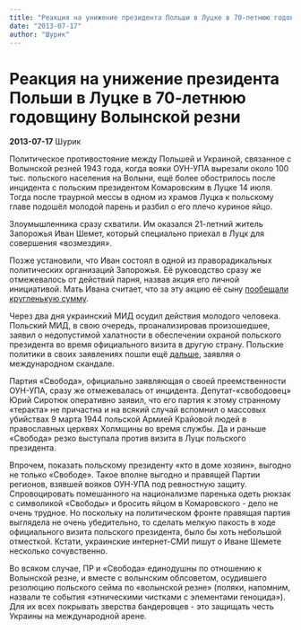 ```yaml
---
title: "Реакция на унижение президента Польши в Луцке в 70-летнюю годовщину Волынской резни"
date: "2013-07-17"
author: "Шурик"
---
```


# Реакция на унижение президента Польши в Луцке в 70-летнюю годовщину Волынской резни

**2013-07-17** Шурик

Политическое противостояние между Польшей и Украиной, связанное с Волынской резней 1943 года, когда вояки ОУН-УПА вырезали около 100 тыс. польского населения на Волыни, ещё более обострилось после инцидента с польским президентом Комаровским в Луцке 14 июля. Тогда после траурной мессы в одном из храмов Луцка к польскому главе подошёл молодой парень и разбил о его плечо куриное яйцо.

Злоумышленника сразу схватили. Им оказался 21-летний житель Запорожья Иван Шемет, который специально приехал в Луцк для совершения «возмездия».

Позже установили, что Иван состоял в одной из праворадикальных политических организаций Запорожья. Её руководство сразу же отмежевалось от действий парня, назвав акция его личной инициативой. Мать Ивана считает, что за эту акцию её сыну [пообещали кругленькую сумму](http://podrobnosti.ua/accidents/2013/07/17/917996.html#comments).

Через два дня украинский МИД осудил действия молодого человека. Польский МИД, в свою очередь, проанализировав произошедшее, заявил о недопустимой халатности в обеспечении охраной польского президента во время официального визита в другую страну. Польские политики в своих заявлениях пошли ещё [дальше](http://hvylya.org/news/exclusive/polyaki-obidelis-chto-komarovskogo-unizili-v-ukraine.html), заявляя о международном скандале.

Партия «Свобода», официально заявляющая о своей преемственности ОУН-УПА, сразу же отмежевалась от инцидента. Депутат-«свободовец» Юрий Сиротюк оперативно заявил, что его партия к этому странному «теракта» не причастна и на всякий случай вспомнил о массовых убийствах 9 марта 1944 польской Армией Крайовой людей в православных церквях Холмщины во время службы. Да и раньше «Свобода» резко выступала против визита в Луцк польского президента.

Впрочем, показать польскому президенту «кто в доме хозяин», выгодно не только «Свободе». Такое вполне выгодно и правящей Партии регионов, взявшей вояков ОУН-УПА под ревностную защиту. Спровоцировать помешанного на национализме паренька одеть рюкзак с символикой «Свободы» и бросить яйцом в Комаровского - дело не очень трудное. Но поскольку на политическом фронте правящая партия выглядела не очень убедительно, то сделать мелкую пакость в ходе официального визита польского президента, было бы хоть небольшой отместкой. Кстати, украинские интернет-СМИ пишут о Иване Шемете несколько сочувственно.

Во всяком случае, ПР и «Свобода» единодушны по отношению к Волынской резне, и вместе с волынским облсоветом, осудившего резолюцию польского сейма по «волынской резне» (поляки, напомним, назвали те события «этническими чистками с элементами геноцида»). Для их всех покрывать зверства бандеровцев - это защищать честь Украины на международной арене.